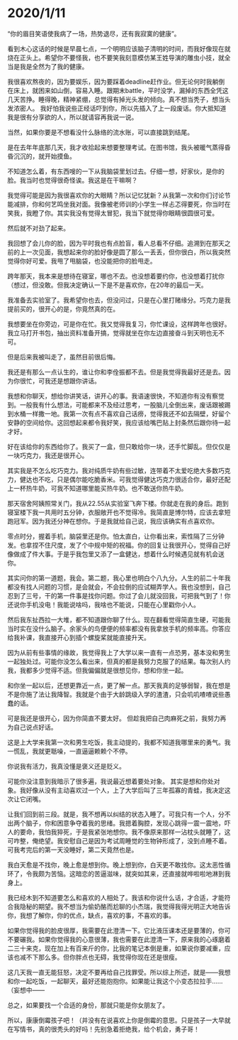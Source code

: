 # 2020/1/11

“你的眉目笑语使我病了一场，热势退尽，还有我寂寞的健康”。

看到木心这话的时候是早晨七点，一个明明应该脑子清明的时间，而我好像现在就烧在正头上。希望你不要怪我，也不要笑我刻意模仿某王姓导演的雕虫小技，就全当是我是全然为了我的健康。

我很喜欢熬夜的，因为要娱乐，因为要踩着deadline赶作业。但无论何时我躺倒在床上，就困来如山倒，容易入睡。跟期末battle，平时没学，漏掉的东西全凭这几天苦挣。睡得晚，精神紧绷，总觉得有掉光头发的倾向。真不想当秃子，想当头发浓密人。
我好怕我说些正经话吓到你，所以先插入了上一段废话。你大抵知道我是很有分享欲的人，所以就请容再我说一说。

当然，如果你要是不想看没什么脉络的流水账，可以直接跳到结尾。

是在去年年底那几天，我才收拾起来想要整理考试。在图书馆，我头被暖气蒸得昏昏沉沉的，就开始摸鱼。

不知道怎么着，有东西嗖的一下从我脑袋里划过去。仔细一想，好家伙，是你的脸。我当时也觉得很奇怪诶。我这是在干嘛啊？

我觉得可能是因为我很喜欢你的大眼睛？所以记忆犹新？从我第一次和你们讨论节能减排，你和何艺鸣坐我对面。我像被老师训的小学生一样忐忑得要死，你当时在笑我，我瞪了你。其实我没有觉得太冒犯，我当下就觉得你眼睛很圆很可爱。

然后就不对劲了起来。

我回想了会儿你的脸，因为平时我也有点脸盲，看人总看不仔细。追溯到在那天之前的上一次见面，我想起来你的脸好像是圆了那么一丢丢，但你很白，所以我突然觉得你好可爱。我甩了甩脑袋，也没能把你的脸甩走。

跨年那天，我本来是想待在寝室，哪也不去。也没想着要约你，也没想着打扰你（想过，但没敢。但我决定确认一下是不是喜欢你，在20年的最后一天。

我准备去实验室了。我希望你也去，但没问过，只是在心里打赌缘分。巧克力是我提前买的，很开心的是，你竟然真的在。

我想要坐在你旁边，可是你在忙。我又觉得我复习，你忙课设，这样跨年也很好。我立马打开书包，抽出资料准备开搞，觉得就坐在你左边直接奋斗到天明也无不可。

但是后来我被叫走了，虽然目前很后悔。

我还是有那么一点认生的，谁让你和李佺振都不去。但是我觉得我最好还是去。因为你很忙，可我还是想跟你讲话。

我想和你聊天，想给你讲笑话，讲开心的事。我语速很快，不知道你有没有察觉到。一般我有什么想法，可能都来不及经过思考，一股脑儿全倒出来，废话跟被踢到水桶一样撒一地。我第一次有点不喜欢自己话痨，觉得我还不如去隔壁，好留个安静的空间给你。这回想起来都令我好笑，我应该给嘴巴贴上封条然后跟你待一起才好。

好在该给你的东西给你了。我买了一盒，但只敢给你一块，还手忙脚乱。但仅仅是一块巧克力，我还是很开心。

其实我是不怎么吃巧克力。我对纯质牛奶有些过敏，连带着不太爱吃绝大多数巧克力，健达也不吃，只是偶尔能吃脆香米。可我觉得健达巧克力很适合你，最好还配上一杯热牛奶，可我不知道哪里能买热牛奶。也不敢送你热牛奶。

那天宿舍阿姨照常关门，我从22.55从实验室飞奔下楼。你就走在我的身后。跑到寝室楼下我一共用时五分钟，衣服敞开也不觉得冷。我简直是博尔特，应该去拿短跑冠军。因为我还分神在想你。于是我就给自己说，我应该确实有点喜欢你。

零点时分，握着手机，脑袋里还是你。怕太直白，让你看出来，索性隔了三分钟发。也拿捏不住尺度，发了个中规中矩的祝福。你的回复让我很开心，觉得自己好像做成了件大事。于是乎我包里又添了一盒健达，想着什么时候遇见就有机会送你。

其实问你的第一道题，我会。第二题，我心里也明白个八九分。人生的前二十年我都没有找人问题的习惯，是会就会，不会拉倒的应试糊弄学人。我也没想到，自己忍到了三号，干的第一件事是找你问题。你过了会儿就没回我，可把我气到了！你还说你手机没电！我能说啥吗，我啥也不能说，只能在心里戳你小人。

然后我东扯西拉一大堆，都不知道跟你聊了什么。现在翻看觉得简直生硬，可能我当时实在没什么脑子。余家头的鸟便便的频率都没有我拿放手机的频率高。你答应给我补课，我直接开心到插个螺旋桨就能直接升天。

因为从前有些事情的缘故，我觉得我上了大学以来一直有一点恐男，基本没和男生一起独处过。可能你没怎么看出来，但真的都是我努力克服了的结果。每次别人约我，我都多少觉得不适。但我偏偏就是很想见你，想和你坐一起。

和你坐一起以后，还想更靠近一点，更了解一点。那天我真的足够弱智，我在想是不是你施了法让我降智。我就是个由于大龄跳级入学的渣渣，只会叽叽喳喳说些愚蠢的话。

可是我还是很开心，因为你简直不要太好。
但趁我把自己肉麻死之前，我努力再为自己说点好话。

这是上大学来我第一次和男生吃饭，我主动提的，我都不知道我哪里来的勇气。我一慌乱，我就更聒噪，一直逼逼赖赖个不停。

你说我有活力，我真没懂是褒义还是贬义。

可能你没注意到我暗示了很多遍，我说最近想着要处对象。
其实是想和你处对象。我好像从没有主动喜欢过一个人，上了大学后叫了三年孤寡的青蛙，我决定这次让它闭嘴。

让我们回到前三段。就是，我不想再以纠结的状态入睡了。可我只有一个人，分不出两个脑子，你和困意争夺着我的思绪。我摁着胸腔，发现心跳得一震一震地，吓人的要命，我怕我猝死，于是我紧张地想你。我不像原来那样一沾枕头就睡了，这可咋整，俺绝望。我安慰自己是因为考试周睡觉的生物钟形成了，没到点睡不着。可我考完后的第一天没睡好，第二天竟然也是。

我白天愈是不找你，晚上愈是想到你。晚上想到你，白天更不敢找你。这太恶性循环了，令我颇为苦恼。这暗恋的苦逼滋味，就突如其来，还直接就哗啦啦地淋到我身上。

我已经木到不知道要怎么和喜欢的人相处了。我该和你说什么话，才合适，才能符合我隐秘的期望。我不想当为偷奶酪而尬聊的小杰瑞，我觉得我得光明正大地告诉你，我想了解你，你的优点，缺点，喜欢的事，不喜欢的事。

如果你觉得我的脸皮很厚，我需要在此澄清一下。它比液压课本还是要薄的，你可不要碾我。如果你觉得我的心意很薄，我也需要在此澄清一下，原来我的心琢磨着二三十来克，现在加上有百来斤的你，比我的笔记本倒是重，如果说你要减重，应该也减不下那么多。但你胖点也无碍，我觉得你现在还是很瘦。

这几天我一直无能狂怒，决定不要再给自己找罪受。所以综上所述，就是——我想和你一起吃饭，一起聊天，最好还能抱抱你。如果能让我这个小变态拉拉手......（妄想中——

总之，如果要找一个合适的身份，那就只能是你女朋友了。

所以，康康倒霉孩子吧！（并没有在说喜欢上你是倒霉的意思。只是孩子一大早就在写情书，真的很秃头的好吗！先别急着拒绝我，给个机会，勇子哥！


